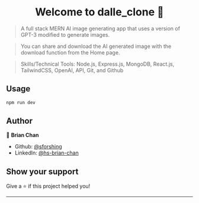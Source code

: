 <h1 align="center">Welcome to dalle_clone 👋</h1>
<p>
</p>

> A full stack MERN AI image generating app that uses a version of GPT-3 modified to generate images. 

> You can share and download the AI generated image with the download function from the Home page.

> Skills/Technical Tools: Node.js, Express.js, MongoDB, React.js, TailwindCSS, OpenAI, API, Git, and Github

## Usage

```sh
npm run dev
```

## Author

👤 **Brian Chan**

* Github: [@sforshing](https://github.com/sforshing)
* LinkedIn: [@hs-brian-chan](https://linkedin.com/in/hs-brian-chan)

## Show your support

Give a ⭐️ if this project helped you!

***

